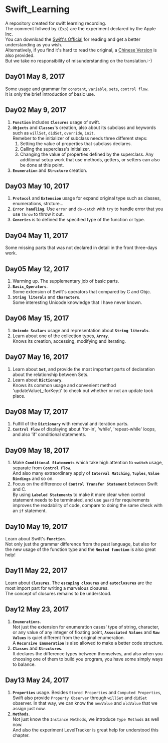 # Swift_Learning
A repository created for swift learning recording.    
The comment follwed by `(Exp)` are the experiment declared by the Apple Inc.    
You can download the [Swift's Official][Official] for reading and get a better understanding as you wish.    
Alternatively, if you find it's hard to read the original, a [Chinese Version][Chinese] is also provided.    
But we take no responsibility of misunderstanding on the translation.:-)

## Day01 May 8, 2017
Some usage and grammar for `constant`, `variable`, `sets`, `control flow`.     
It is only the brief introduction of basic use.

## Day02 May 9, 2017
1. **`Function`** includes **`Closures`** usage of swift.
2. **`Objects`** and **`Classes`**'s creation, also about its subclass and keywords such as `willSet`, `didSet`, `override`, `init`.    
Remeber to the initializer of subclass needs three different steps:    
	1. Setting the value of properties that subclass declares.
	2. Calling the superclass's initializer.
	3. Changing the value of properties defined by the superclass. Any additional setup work that use methods, getters, or setters can also be done at this point.
3. **`Enumeration`** and **`Structure`** creation.	

## Day03 May 10, 2017
1. **`Protocol`** and **`Extension`** usage for expand original type such as classes, enumerations, strcture...
2. **`Error handling`**. Use `error` and `do-catch` with `try` to handle error that you use `throw` to throw it out.
3. **`Generics`** is to defined the specified type of the function or type.

## Day04 May 11, 2017
Some missing parts that was not declared in detail in the front three-days work.

## Day05 May 12, 2017
1. Warming up. The supplementary job of basic parts.
2. **`Basic_Operators`**.    
Some extension of Swift's operators that compared by C and Objc.
3. **`String literals`** and **`Characters`**.    
Some interesting Unicode knowledge that I have never known.

## Day06 May 15, 2017
1. **`Unicode Scalars`** usage and representation about **`String literals`**.
2. Learn about one of the collection types, **`Array`**.    
Knows its creation, accessing, modifying and iterating.

## Day07 May 16, 2017
1. Learn about **`Set`**, and provide the most important parts of declaration about the relationship between Sets.
2. Learn about **`Dictionary`**.    
Knows its common usage and convenient method 'updateValue(_:forKey:)' to check out whether or not an update took place.

## Day08 May 17, 2017
1. Fulfill of the **`Dictionary`** with removal and iteration parts.
2. **`Control Flow`** of displaying about 'for-in', 'while', 'repeat-while' loops, and also 'if' conditional statements.

## Day09 May 18, 2017
1. Make **`Conditional Statements`** which take high attention to **`switch`** usage, separate from **`Control Flow`**.    
And also many extraordinary apply of **`Interval Matching`**, **`Tuples`**, **`Value Bindings`** and so on.
2. Focus on the difference of **`Control Transfer Statement`** between Swift and C.    
By using **`Labeled Statements`** to make it more clear when control statement needs to be terminated, and use `guard` for requirements improves the readability of code, compare to doing the same check with an `if` statement.

## Day10 May 19, 2017
Learn about Swift's **`Function`**.    
Not only just the grammar difference from the past language, but also for the new usage of the function type and the **`Nested function`** is also great help!

## Day11 May 22, 2017
Learn about **`Closures`**.
The **`escaping closures`** and **`autoclosures`** are the most import part for writing a marvelous closures.     
The concept of closures remains to be understood.

## Day12 May 23, 2017
1. **`Enumerations`**.    
Not just the extension for enumeration cases' type of string, character, or any value of any integer of floating point, **`Associated Values`** and **`Raw Values`** is quiet different from the original enumeration.    
A **`Recursive Enumeration`** is also allowed to make a better code structure.
2. **`Classes`** and **`Structures`**.    
It declares the difference types between themselves, and also when you choosing one of them to build you program, you have some simply ways to balance.

## Day13 May 24, 2017
1. **`Properties`** usage.
Besides `Stored Properties` and `Computed Properties`, Swift also provide `Property Observer` through `willSet` and `didSet` observer. In that way, we can know the `newValue` and `oldValue` that we assign just now.
2. **`Methods`**.    
Not just know the `Instance Methods`, we introduce `Type Methods` as well now.    
And also the experiment LevelTracker is great help for understood this chapter.

[Official]:https://github.com/LibertyLeo/Swift_Learning/raw/master/Document/The%20Swift%20Programming%20Language%20(Swift%203.1).epub
[Chinese]:https://github.com/LibertyLeo/Swift_Learning/raw/master/Document/The%20Swift%20Programming%20Language%20中文版3.0.epub
